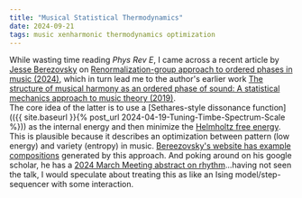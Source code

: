 ```yaml
---
title: "Musical Statistical Thermodynamics"
date: 2024-09-21
tags: music xenharmonic thermodynamics optimization
---
```


While wasting time reading *Phys Rev E*, I came across a recent article by [Jesse Berezovsky](https://scholar.google.com/citations?hl=en&user=fd7xfR4AAAAJ&view_op=list_works&sortby=pubdate) on [Renormalization-group approach to ordered phases in music (2024)](https://doi.org/10.1103/PhysRevE.110.014145), which in turn lead me to the author's earlier work [The structure of musical harmony as an ordered phase of sound: A statistical mechanics approach to music theory (2019)](https://doi.org/10.1126/sciadv.aav8490).  
The core idea of the latter is to use a [Sethares-style dissonance function](({{ site.baseurl }}{% post_url 2024-04-19-Tuning-Timbe-Spectrum-Scale %})) as the internal energy and then minimize the [Helmholtz free energy](https://en.wikipedia.org/wiki/Helmholtz_free_energy).  
This is plausible because it describes an optimization between pattern (low energy) and variety (entropy) in music.
[Bereezovsky's website has example compositions](http://jablab2.case.edu/music.htm) generated by this approach.
And poking around on his google scholar, he has a [2024 March Meeting abstract on rhythm](https://meetings.aps.org/Meeting/MAR24/Session/G31.11)...having not seen the talk, I would speculate about treating this as like an Ising model/step-sequencer with some interaction. 